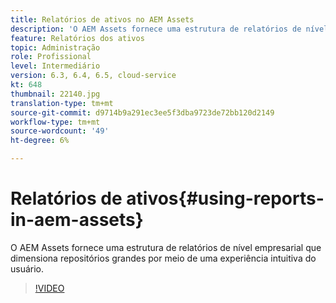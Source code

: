 ```yaml
---
title: Relatórios de ativos no AEM Assets
description: 'O AEM Assets fornece uma estrutura de relatórios de nível empresarial que dimensiona repositórios grandes por meio de uma experiência intuitiva do usuário. '
feature: Relatórios dos ativos
topic: Administração
role: Profissional
level: Intermediário
version: 6.3, 6.4, 6.5, cloud-service
kt: 648
thumbnail: 22140.jpg
translation-type: tm+mt
source-git-commit: d9714b9a291ec3ee5f3dba9723de72bb120d2149
workflow-type: tm+mt
source-wordcount: '49'
ht-degree: 6%

---
```



# Relatórios de ativos{#using-reports-in-aem-assets}

O AEM Assets fornece uma estrutura de relatórios de nível empresarial que dimensiona repositórios grandes por meio de uma experiência intuitiva do usuário.

>[!VIDEO](https://video.tv.adobe.com/v/22140/?quality=12&learn=on)

